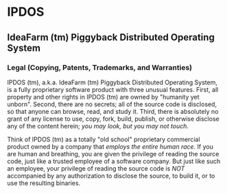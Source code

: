 
# IPDOS

## IdeaFarm (tm) Piggyback Distributed Operating System

### Legal (Copying, Patents, Trademarks, and Warranties)

IPDOS (tm), a.k.a. IdeaFarm (tm) Piggyback Distributed Operating System, is a fully proprietary software product with three unusual features.
First, all property and other rights in IPDOS (tm) are owned by "humanity yet unborn".
Second, there are no secrets; all of the source code is disclosed, so that anyone can browse, read, and study it.
Third, there is absolutely no grant of any license to use, copy, fork, build, publish, or otherwise disclose any of the content herein; *you may look, but you may not touch*.

Think of IPDOS (tm) as a totally "old school" proprietary commercial product owned by a company that *employs the entire human race*.
If you are human and breathing, you are given the privilege of reading the source code, just like a trusted employee of a software company.
But just like such an employee, your privilege of reading the source code is *NOT* accompanied by any authorization to disclose the source, to build it, or to use the resulting binaries.
